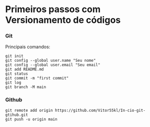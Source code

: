 # Primeiros passos com Versionamento de códigos
### Git
Principais comandos:
```
git init
git config --global user.name "Seu nome"
git config --global user.email "Seu email"
git add README.md
git status
git commit -m "first commit"
git log
git branch -M main
```
### Github
```
git remote add origin https://github.com/Vitor55kl/In-cio-git-gtihub.git
git push -u origin main
```